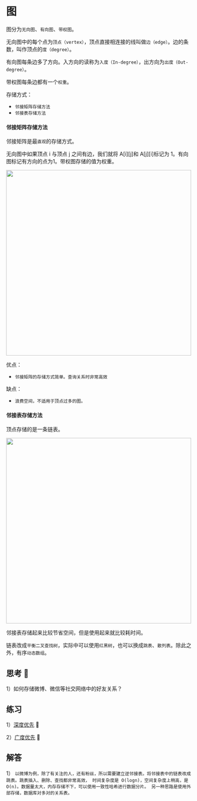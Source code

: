 # 图

图分为`无向图`、`有向图`、`带权图`。

无向图中的每个点为`顶点（vertex）`，顶点直接相连接的线叫做`边（edge）`。边的条数，叫作顶点的`度（degree）`。

有向图每条边多了方向。入方向的读称为`入度（In-degree）`，出方向为`出度（Out-degree）`。

带权图每条边都有一个`权重`。

存储方式：

* `邻接矩阵存储方法`
* `邻接表存储方法`

#### 邻接矩阵存储方法

邻接矩阵是最`直观`的存储方式。

无向图中如果顶点 i 与顶点 j 之间有边，我们就将 A[i][j]和 A[j][i]标记为 1。有向图标记有方向的点为1。带权图存储的值为权重。

<img src="https://static001.geekbang.org/resource/image/62/d2/625e7493b5470e774b5aa91fb4fdb9d2.jpg" width=500>

优点：
* `邻接矩阵的存储方式简单。查询关系时非常高效`

缺点：
* `浪费空间，不适用于顶点过多的图。`

#### 邻接表存储方法

顶点存储的是一条链表。

<img src="https://static001.geekbang.org/resource/image/03/94/039bc254b97bd11670cdc4bf2a8e1394.jpg" width=500>

邻接表存储起来比较节省空间，但是使用起来就比较耗时间。

链表改成`平衡二叉查找树`，实际中可以使用`红黑树`，也可以换成`跳表`、`散列表`。除此之外，有序`动态数组`。


## 思考 🤔

1）如何存储微博、微信等社交网络中的好友关系？

## 练习

1）[深度优先](https://github.com/lzle/algorithm/blob/master/datastructure/graph/graph.go) :apple:

2）[广度优先](https://github.com/lzle/algorithm/blob/master/datastructure/graph/graph.go) :apple:

## 解答

1） `以微博为例，除了有关注的人，还有粉丝，所以需要建立逆邻接表。将邻接表中的链表改成跳表。跳表插入、删除、查找都非常高效，
时间复杂度是 O(logn)，空间复杂度上稍高，是 O(n)。数据量太大，内存存储不下，可以使用一致性哈希进行数据分片。
另一种思路是使用外部存储，数据库对多对的关系表。`



